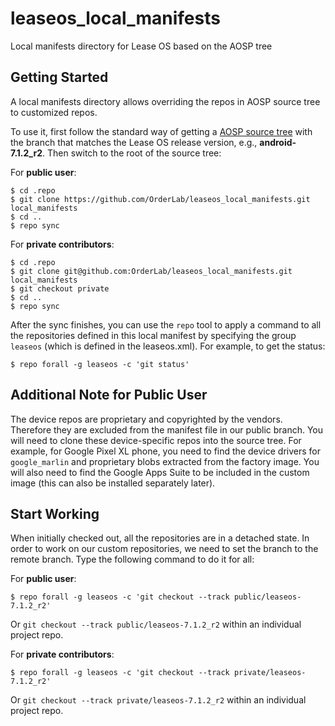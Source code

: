 leaseos_local_manifests
========================
Local manifests directory for Lease OS based on the AOSP tree 

Getting Started
---------------
A local manifests directory allows overriding the repos in AOSP source 
tree to customized repos. 

To use it, first follow the standard way of getting a 
[AOSP source tree](https://source.android.com/source/downloading) with 
the branch that matches the Lease OS release version, e.g., **android-7.1.2_r2**.
Then switch to the root of the source tree:

For **public user**:
```
$ cd .repo
$ git clone https://github.com/OrderLab/leaseos_local_manifests.git local_manifests
$ cd ..
$ repo sync
```

For **private contributors**:
```
$ cd .repo
$ git clone git@github.com:OrderLab/leaseos_local_manifests.git local_manifests
$ git checkout private
$ cd ..
$ repo sync
```


After the sync finishes, you can use the `repo` tool to apply a command to 
all the repositories defined in this local manifest by specifying the group
`leaseos` (which is defined in the leaseos.xml). For example, to get the status:

```
$ repo forall -g leaseos -c 'git status'
```

Additional Note for Public User
--------------------------------
The device repos are proprietary and copyrighted by the vendors. Therefore they 
are excluded from the manifest file in our public branch. You will need to clone these 
device-specific repos into the source tree. For example, for Google Pixel XL
phone, you need to find the device drivers for `google_marlin` and proprietary 
blobs extracted from the factory image. You will also need to find the Google 
Apps Suite to be included in the custom image (this can also be installed 
separately later).

Start Working
------------
When initially checked out, all the repositories are in a detached state. In order
to work on our custom repositories, we need to set the branch to the remote
branch. Type the following command to do it for all:

For **public user**:
```
$ repo forall -g leaseos -c 'git checkout --track public/leaseos-7.1.2_r2'
```

Or `git checkout --track public/leaseos-7.1.2_r2` within an individual project repo.

For **private contributors**:
```
$ repo forall -g leaseos -c 'git checkout --track private/leaseos-7.1.2_r2'
```

Or `git checkout --track private/leaseos-7.1.2_r2` within an individual project repo.
